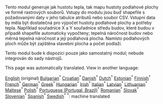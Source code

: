 <p> Tento modul generuje jak hustotu tepla, tak mapu hustoty podlahové plochy ve formě rastrových souborů. Vstupy do modulu jsou buď shapefile s požadovanými daty v jeho tabulce atributů nebo soubor CSV. Vstupní data by měla být dostatečná pro výpočet hustoty podlahové plochy a potřeby tepla. Například souřadnice X a Y souřadnice středu budov, které budou v případě shapefile automaticky vypočteny; tepelná náročnost budov nebo měrná tepelná náročnost a její podlahová plocha. Namísto podlahových ploch může být zajištěna stavební plocha a počet podlaží. </p><p> Tento modul bude k dispozici pouze jako samostatný modul; nebude integrován do sady nástrojů. </p>

This page was automatically translated. View in another language:

[English](en-CM-Customized-heat-and-floor-area-density-maps) (original) [Bulgarian](bg-CM-Customized-heat-and-floor-area-density-maps)<sup>\*</sup> [Croatian](hr-CM-Customized-heat-and-floor-area-density-maps)<sup>\*</sup>  [Danish](da-CM-Customized-heat-and-floor-area-density-maps)<sup>\*</sup> [Dutch](nl-CM-Customized-heat-and-floor-area-density-maps)<sup>\*</sup> [Estonian](et-CM-Customized-heat-and-floor-area-density-maps)<sup>\*</sup> [Finnish](fi-CM-Customized-heat-and-floor-area-density-maps)<sup>\*</sup> [French](fr-CM-Customized-heat-and-floor-area-density-maps)<sup>\*</sup> [German](de-CM-Customized-heat-and-floor-area-density-maps)<sup>\*</sup> [Greek](el-CM-Customized-heat-and-floor-area-density-maps)<sup>\*</sup> [Hungarian](hu-CM-Customized-heat-and-floor-area-density-maps)<sup>\*</sup> [Irish](ga-CM-Customized-heat-and-floor-area-density-maps)<sup>\*</sup> [Italian](it-CM-Customized-heat-and-floor-area-density-maps)<sup>\*</sup> [Latvian](lv-CM-Customized-heat-and-floor-area-density-maps)<sup>\*</sup> [Lithuanian](lt-CM-Customized-heat-and-floor-area-density-maps)<sup>\*</sup> [Maltese](mt-CM-Customized-heat-and-floor-area-density-maps)<sup>\*</sup> [Polish](pl-CM-Customized-heat-and-floor-area-density-maps)<sup>\*</sup> [Portuguese (Portugal, Brazil)](pt-CM-Customized-heat-and-floor-area-density-maps)<sup>\*</sup> [Romanian](ro-CM-Customized-heat-and-floor-area-density-maps)<sup>\*</sup> [Slovak](sk-CM-Customized-heat-and-floor-area-density-maps)<sup>\*</sup> [Slovenian](sl-CM-Customized-heat-and-floor-area-density-maps)<sup>\*</sup> [Spanish](es-CM-Customized-heat-and-floor-area-density-maps)<sup>\*</sup> [Swedish](sv-CM-Customized-heat-and-floor-area-density-maps)<sup>\*</sup>
<sup>\*</sup>: machine translated
